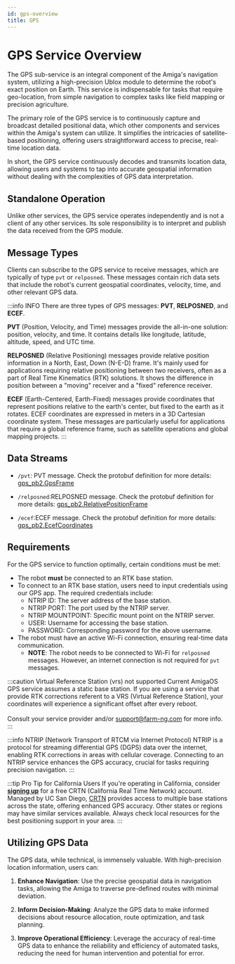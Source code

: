 ```yaml
---
id: gps-overview
title: GPS
---
```


# GPS Service Overview

The GPS sub-service is an integral component of the Amiga's navigation system, utilizing a
high-precision Ublox module to determine the robot's exact position on Earth.
This service is indispensable for tasks that require geo-location, from simple
navigation to complex tasks like field mapping or precision agriculture.

The primary role of the GPS service is to continuously capture and broadcast detailed
positional data, which other components and services within the Amiga's system can utilize.
It simplifies the intricacies of satellite-based positioning, offering users straightforward
access to precise, real-time location data.

In short, the GPS service continuously decodes and transmits location data, allowing users
and systems to tap into accurate geospatial information without dealing with the
complexities of GPS data interpretation.

## Standalone Operation

Unlike other services, the GPS service operates independently and is not a client of any other services.
Its sole responsibility is to interpret and publish the data received from the GPS module.

## Message Types

Clients can subscribe to the GPS service to receive messages, which are typically of type `pvt` or `relposned`.
These messages contain rich data sets that include the robot's current geospatial coordinates,
velocity, time, and other relevant GPS data.

:::info INFO
There are three types of GPS messages: **PVT**, **RELPOSNED**, and **ECEF**.

**PVT** (Position, Velocity, and Time) messages provide the all-in-one solution: position, velocity,
and time.
It contains details like longitude, latitude, altitude, speed, and UTC time.

**RELPOSNED** (Relative Positioning) messages provide relative position information in a
North, East, Down (N-E-D) frame. It's mainly used for applications requiring relative positioning
between two receivers, often as a part of Real Time Kinematics (RTK) solutions.
It shows the difference in position between a "moving" receiver and a "fixed" reference receiver.

**ECEF** (Earth-Centered, Earth-Fixed) messages provide coordinates that represent positions
relative to the earth's center, but fixed to the earth as it rotates.
ECEF coordinates are expressed in meters in a 3D Cartesian coordinate system.
These messages are particularly useful for applications
that require a global reference frame, such as satellite operations and global mapping projects.
:::

## Data Streams

- `/pvt`: PVT message.
 Check the protobuf definition for more details:
 [gps_pb2.GpsFrame](https://github.com/farm-ng/farm-ng-amiga/blob/main/protos/farm_ng/gps/gps.proto#L50-L71)

- `/relposned`:RELPOSNED message.
Check the protobuf definition for more details:
[gps_pb2.RelativePositionFrame](https://github.com/farm-ng/farm-ng-amiga/blob/main/protos/farm_ng/gps/gps.proto#L73-L97)

- `/ecef`:ECEF message.
Check the protobuf definition for more details:
[gps_pb2.EcefCoordinates](https://github.com/farm-ng/farm-ng-amiga/blob/main/protos/farm_ng/gps/gps.proto#L109-L117)

## Requirements

For the GPS service to function optimally, certain conditions must be met:

- The robot **must** be connected to an RTK base station.
- To connect to an RTK base station, users need to input credentials using our GPS app.
The required credentials include:
  - NTRIP ID: The server address of the base station.
  - NTRIP PORT: The port used by the NTRIP server.
  - NTRIP MOUNTPOINT: Specific mount point on the NTRIP server.
  - USER: Username for accessing the base station.
  - PASSWORD: Corresponding password for the above username.
- The robot must have an active Wi-Fi connection, ensuring real-time data communication.
  - **NOTE**: The robot needs to be connected to Wi-Fi for `relposned` messages.
 However, an internet connection is not required for `pvt` messages.

:::caution Virtual Reference Station (vrs) not supported 
Current AmigaOS GPS service assumes a static base station. If you are using a service that provide RTK corrections referent to a VRS (Virtual Reference Station), your coordinates will experience a significant offset after every reboot. <br/><br/> Consult your service provider and/or support@farm-ng.com for more info.
:::

:::info NTRIP (Network Transport of RTCM via Internet Protocol)
NTRIP is a protocol for streaming differential GPS (DGPS) data over the internet, enabling RTK
corrections in areas with cellular coverage.
Connecting to an NTRIP service enhances the GPS accuracy, crucial for tasks requiring precision navigation.
:::

:::tip Pro Tip for California Users
If you're operating in California, consider [**signing up**](https://www.surveymonkey.com/survey-taken?sm=8oRYqrBI74rDSaBAdtcV5GY0_2FRs585_2FD4c_2BTVJDw_2Be9msUlD1XrZDpZ1Rvu0DLWBo8bsPAjLG8jj8DbutXMqryiezNdZiuVvgEb0osp55QY_3D)
for a free CRTN
(California Real Time Network) account.
Managed by UC San Diego, [CRTN](http://sopac-csrc.ucsd.edu/index.php/crtn/) provides access
to multiple base stations across the state, offering enhanced GPS accuracy.
Other states or regions may have similar services available.
Always check local resources for the best positioning support in your area.
:::

## Utilizing GPS Data

The GPS data, while technical, is immensely valuable.
With high-precision location information, users can:

1. **Enhance Navigation**:
Use the precise geospatial data in navigation tasks, allowing the Amiga to traverse pre-defined
routes with minimal deviation.

2. **Inform Decision-Making**:
Analyze the GPS data to make informed decisions about resource allocation, route optimization,
and task planning.

3. **Improve Operational Efficiency**:
Leverage the accuracy of real-time GPS data to enhance the reliability and efficiency of automated tasks,
reducing the need for human intervention and potential for error.
